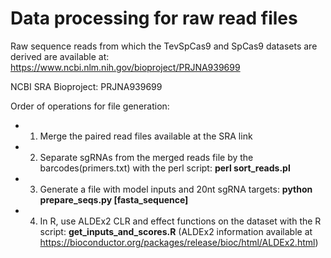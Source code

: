 # Data processing for raw read files

Raw sequence reads from which the TevSpCas9 and SpCas9 datasets are derived are available at: https://www.ncbi.nlm.nih.gov/bioproject/PRJNA939699

NCBI SRA Bioproject: PRJNA939699

Order of operations for file generation:
* 1. Merge the paired read files available at the SRA link
* 2. Separate sgRNAs from the merged reads file by the barcodes(primers.txt) with the perl script: **perl sort_reads.pl**
* 3. Generate a file with model inputs and 20nt sgRNA targets: **python prepare_seqs.py [fasta_sequence]**
* 4. In R, use ALDEx2 CLR and effect functions on the dataset with the R script: **get_inputs_and_scores.R** (ALDEx2 information available at https://bioconductor.org/packages/release/bioc/html/ALDEx2.html)

